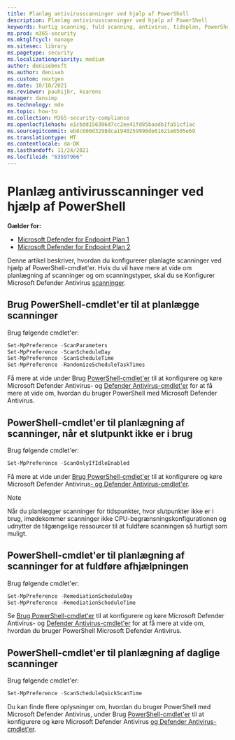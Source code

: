 ```yaml
---
title: Planlæg antivirusscanninger ved hjælp af PowerShell
description: Planlæg antivirusscanninger ved hjælp af PowerShell
keywords: hurtig scanning, fuld scanning, antivirus, tidsplan, PowerShell
ms.prod: m365-security
ms.mktglfcycl: manage
ms.sitesec: library
ms.pagetype: security
ms.localizationpriority: medium
author: denisebmsft
ms.author: deniseb
ms.custom: nextgen
ms.date: 10/18/2021
ms.reviewer: pauhijbr, ksarens
manager: dansimp
ms.technology: mde
ms.topic: how-to
ms.collection: M365-security-compliance
ms.openlocfilehash: e1cbdd156306d7cc2ee41fd85baadb1fa51cf1ac
ms.sourcegitcommit: eb8c600d3298dca1940259998de61621e6505e69
ms.translationtype: MT
ms.contentlocale: da-DK
ms.lasthandoff: 11/24/2021
ms.locfileid: "63597966"
---
```

# <a name="schedule-antivirus-scans-using-powershell"></a>Planlæg antivirusscanninger ved hjælp af PowerShell

**Gælder for:**
- [Microsoft Defender for Endpoint Plan 1](https://go.microsoft.com/fwlink/?linkid=2154037)
- [Microsoft Defender for Endpoint Plan 2](https://go.microsoft.com/fwlink/?linkid=2154037)

Denne artikel beskriver, hvordan du konfigurerer planlagte scanninger ved hjælp af PowerShell-cmdlet'er. Hvis du vil have mere at vide om planlægning af scanninger og om scanningstyper, skal du se Konfigurer Microsoft Defender Antivirus [scanninger](schedule-antivirus-scans.md). 

## <a name="use-powershell-cmdlets-to-schedule-scans"></a>Brug PowerShell-cmdlet'er til at planlægge scanninger

Brug følgende cmdlet'er:

```PowerShell
Set-MpPreference -ScanParameters
Set-MpPreference -ScanScheduleDay
Set-MpPreference -ScanScheduleTime
Set-MpPreference -RandomizeScheduleTaskTimes

```

Få mere at vide under Brug [PowerShell-cmdlet'er](use-powershell-cmdlets-microsoft-defender-antivirus.md) til at konfigurere og køre Microsoft Defender Antivirus- og [Defender Antivirus-cmdlet'er](/powershell/module/defender/) for at få mere at vide om, hvordan du bruger PowerShell med Microsoft Defender Antivirus.

## <a name="powershell-cmdlets-for-scheduling-scans-when-an-endpoint-is-not-in-use"></a>PowerShell-cmdlet'er til planlægning af scanninger, når et slutpunkt ikke er i brug

Brug følgende cmdlet'er:

```PowerShell
Set-MpPreference -ScanOnlyIfIdleEnabled
```

Få mere at vide under [Brug PowerShell-cmdlet'er](use-powershell-cmdlets-microsoft-defender-antivirus.md) til at konfigurere og køre Microsoft Defender Antivirus[- og Defender Antivirus-cmdlet'er](/powershell/module/defender/).

> [!NOTE]
> Når du planlægger scanninger for tidspunkter, hvor slutpunkter ikke er i brug, imødekommer scanninger ikke CPU-begrænsningskonfigurationen og udnytter de tilgængelige ressourcer til at fuldføre scanningen så hurtigt som muligt.

## <a name="powershell-cmdlets-for-scheduling-scans-to-complete-remediation"></a>PowerShell-cmdlet'er til planlægning af scanninger for at fuldføre afhjælpningen

Brug følgende cmdlet'er:

```PowerShell
Set-MpPreference -RemediationScheduleDay
Set-MpPreference -RemediationScheduleTime
```

Se [Brug PowerShell-cmdlet'er](use-powershell-cmdlets-microsoft-defender-antivirus.md) til at konfigurere og køre Microsoft Defender Antivirus- og [Defender Antivirus-cmdlet'er](/powershell/module/defender/) for at få mere at vide om, hvordan du bruger PowerShell Microsoft Defender Antivirus.

## <a name="powershell-cmdlets-for-scheduling-daily-scans"></a>PowerShell-cmdlet'er til planlægning af daglige scanninger

Brug følgende cmdlet'er:

```PowerShell
Set-MpPreference -ScanScheduleQuickScanTime
```

Du kan finde flere oplysninger om, hvordan du bruger PowerShell med Microsoft Defender Antivirus, under Brug [PowerShell-cmdlet'er](use-powershell-cmdlets-microsoft-defender-antivirus.md) til at konfigurere og køre Microsoft Defender Antivirus [og Defender Antivirus-cmdlet'er](/powershell/module/defender/).
